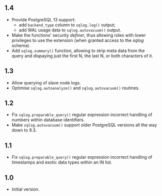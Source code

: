 1.4
---
- Provide PostgreSQL 13 support:
  - add `backend_type` column to `sqlog.log()` output;
  - add WAL usage data to `sqlog.autovacuum()` output.
- Make the functions' security _definer_, thus allowing roles with lower privileges to use the extension (when granted access to the _sqlog_ schema).
- Add `sqlog.summary()` function, allowing to strip meta data from the query and dispaying just the first N, the last N, or both characters of it.

1.3
---
- Allow querying of slave node logs.
- Optimise `sqlog.autoanalyze()` and `sqlog.autovacuum()` routines.

1.2
---
- Fix `sqlog.preparable_query()` regular expression incorrect handling of numbers within database identifiers.
- Make `sqlog.autovacuum()` support older PostgreSQL versions all the way down to 9.3.

1.1
---
- Fix `sqlog.preparable_query()` regular expression incorrect handling of timestamps and exotic data types within an IN list.

1.0
---
- Initial version.
